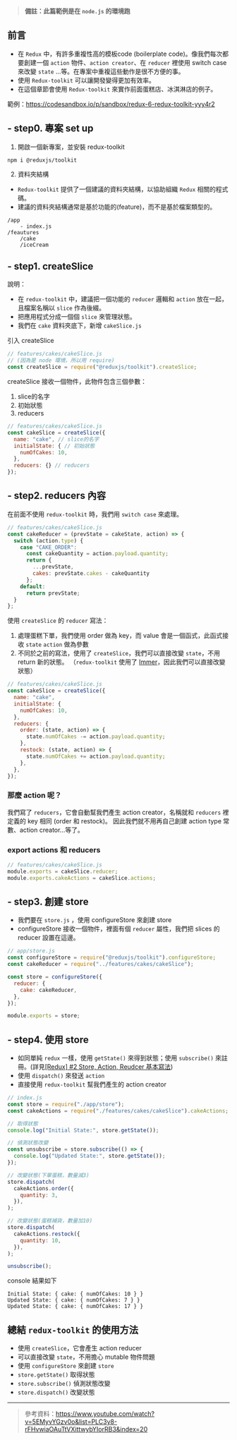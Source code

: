 > **備註：此篇範例是在 `node.js` 的環境跑**

## 前言

- 在 `Redux` 中，有許多重複性高的模板code (boilerplate code)。像我們每次都要創建一個 `action` 物件、`action creator`、在 `reducer` 裡使用 switch case 來改變 `state` ...等。在專案中重複這些動作是很不方便的事。
- 使用 `Redux-toolkit` 可以讓開發變得更加有效率。
- 在這個章節會使用 `Redux-toolkit` 來實作前面蛋糕店、冰淇淋店的例子。

範例：https://codesandbox.io/p/sandbox/redux-6-redux-toolkit-yyy4r2

## - step0. 專案 set up

1. 開啟一個新專案，並安裝 redux-toolkit

```
npm i @reduxjs/toolkit
```

2. 資料夾結構

- `Redux-toolkit` 提供了一個建議的資料夾結構，以協助組織 `Redux` 相關的程式碼。
- 建議的資料夾結構通常是基於功能的(feature)，而不是基於檔案類型的。

```
/app
    - index.js
/feautures
    /cake
    /iceCream
```

## - step1. createSlice

說明：

- 在 `redux-toolkit` 中，建議把一個功能的 `reducer` 邏輯和 `action` 放在一起，且檔案名稱以 `slice` 作為後綴。
- 把應用程式分成一個個 `slice` 來管理狀態。
- 我們在 `cake` 資料夾底下，新增 `cakeSlice.js`

引入 createSlice

```javascript
// features/cakes/cakeSlice.js
// (因為是 node 環境，所以用 require)
const createSlice = require("@reduxjs/toolkit").createSlice;
```

createSlice 接收一個物件，此物件包含三個參數：

1. slice的名字
2. 初始狀態
3. reducers

```javascript
// features/cakes/cakeSlice.js
const cakeSlice = createSlice({
  name: "cake", // slice的名字
  initialState: { // 初始狀態
    numOfCakes: 10,
  },
  reducers: {} // reducers
});
```

## - step2. reducers 內容

在前面不使用 `redux-toolkit` 時，我們用 `switch case` 來處理。

```javascript
// features/cakes/cakeSlice.js
const cakeReducer = (prevState = cakeState, action) => {
  switch (action.type) {
    case "CAKE_ORDER":
      const cakeQuantity = action.payload.quantity;
      return {
        ...prevState,
        cakes: prevState.cakes - cakeQuantity
      };
    default:
      return prevState;
  }
};
```

使用 `createSlice` 的 `reducer` 寫法：

1. 處理蛋糕下單，我們使用 order 做為 key，而 value 會是一個函式，此函式接收 `state` `action` 做為參數
2. 不同於之前的寫法，使用了 `createSlice`，我們可以直接改變 `state`，不用 return 新的狀態。
   （`redux-toolkit` 使用了 [Immer](https://immerjs.github.io/immer/)，因此我們可以直接改變狀態）

```javascript
// features/cakes/cakeSlice.js
const cakeSlice = createSlice({
  name: "cake",
  initialState: {
    numOfCakes: 10,
  },
  reducers: {
    order: (state, action) => {
      state.numOfCakes -= action.payload.quantity;
    },
    restock: (state, action) => {
      state.numOfCakes += action.payload.quantity;
    },
  },
});
```

### 那麼 action 呢？

我們寫了 `reducers`，它會自動幫我們產生 action creator，名稱就和 `reducers` 裡定義的 key 相同 (order 和 restock)。
因此我們就不用再自己創建 action type 常數、action creator...等了。

### export actions 和 reducers

```javascript
// features/cakes/cakeSlice.js
module.exports = cakeSlice.reducer;
module.exports.cakeActions = cakeSlice.actions;
```

## - step3. 創建 store

- 我們要在 `store.js` ，使用 configureStore 來創建 store
- configureStore 接收一個物件，裡面有個 `reducer` 屬性，我們把 slices 的 reducer 設置在這邊。

```javascript
// app/store.js
const configureStore = require("@reduxjs/toolkit").configureStore;
const cakeReducer = require("../features/cakes/cakeSlice");

const store = configureStore({
  reducer: {
    cake: cakeReducer,
  },
});

module.exports = store;
```

## - step4. 使用 store

- 如同單純 `redux` 一樣，使用 `getState()` 來得到狀態；使用 `subscribe()` 來註冊。(詳見[[Redux] #2 Store, Action, Reudcer 基本寫法](https://hackmd.io/3vNH6QuVRNO7RGbgFl1MCA?view#Store))
- 使用 `dispatch()` 來發送 `action`
- 直接使用 `redux-toolkit` 幫我們產生的 action creator

```javascript
// index.js
const store = require("./app/store");
const cakeActions = require("./features/cakes/cakeSlice").cakeActions;

// 取得狀態
console.log("Initial State:", store.getState());

// 偵測狀態改變
const unsubscribe = store.subscribe(() => {
  console.log("Updated State:", store.getState());
});

// 改變狀態(下單蛋糕，數量減3)
store.dispatch(
  cakeActions.order({
    quantity: 3,
  }),
);

// 改變狀態(蛋糕補貨，數量加10)
store.dispatch(
  cakeActions.restock({
    quantity: 10,
  }),
);

unsubscribe();
```

console 結果如下

```
Initial State: { cake: { numOfCakes: 10 } }
Updated State: { cake: { numOfCakes: 7 } }
Updated State: { cake: { numOfCakes: 17 } }
```

## 總結 `redux-toolkit` 的使用方法

- 使用 `createSlice`，它會產生 action reducer
- 可以直接改變 `state`，不用擔心 mutable 物件問題
- 使用 `configureStore` 來創建 `store`
- `store.getState()` 取得狀態
- `store.subscribe()` 偵測狀態改變
- `store.dispatch()` 改變狀態

---

> 參考資料：https://www.youtube.com/watch?v=5EMyvYGzv0o&list=PLC3y8-rFHvwiaOAuTtVXittwybYIorRB3&index=20
